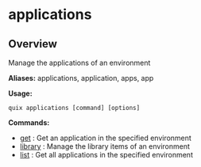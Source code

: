 # applications

## Overview

Manage the applications of an environment

**Aliases:** applications, application, apps, app

**Usage:**

```
quix applications [command] [options]
```

**Commands:**

- [get](get.md) : Get an application in the specified environment
- [library](library\index.md) : Manage the library items of an environment
- [list](list.md) : Get all applications in the specified environment

